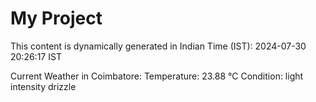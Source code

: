 # My Project

This content is dynamically generated in Indian Time (IST): 2024-07-30 20:26:17 IST


Current Weather in Coimbatore:
Temperature: 23.88 °C
Condition: light intensity drizzle
